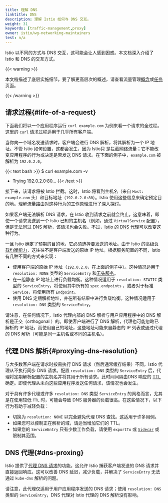 ```yaml
---
title: 理解 DNS
linktitle: DNS
description: 理解 Istio 如何与 DNS 交互。
weight: 31
keywords: [traffic-management,proxy]
owner: istio/wg-networking-maintainers
test: n/a
---
```


Istio 以不同的方式与 DNS 交互，这可能会让人感到困惑。本文档深入介绍了 Istio 和 DNS 的交互方式。

{{< warning >}}

本文档描述了底层实施细节。要了解更高层次的概述，请查看流量管理[概念](/zh/docs/concepts/traffic-management/)或[任务](/zh/docs/tasks/traffic-management/)页面。

{{< /warning >}}

## 请求过程{#life-of-a-request}

下面我们将以一个应用程序运行 `curl example.com` 为例来看一个请求的全过程。这里的 `curl` 请求过程适用于几乎所有客户端。

当你向一个域名发送请求时，客户端会进行 DNS 解析，将其解析为一个 IP 地址。不管 Istio 如何设置，这都会发生，因为 Istio只 是拦截网络流量；它不能改变应用程序的行为或决定是否发送 DNS 请求。在下面的例子中，`example.com` 被解析为 `192.0.2.0`。

{{< text bash >}}
$ curl example.com -v
*   Trying 192.0.2.0:80...
{{< /text >}}

接下来，该请求将被 Istio 拦截。这时，Istio 将看到主机名（来自 `Host: example.com` 头）和目标地址（`192.0.2.0:80`）。Istio 使用这些信息来确定预定目的地。理解流量路由对这种行为的工作原理进行了深入探讨。

如果客户端无法解析 DNS 请求，在 Istio 收到请求之前就会终止。这意味着，即使一个请求发送到一个 Istio 已知的主机名（例如，通过 `VirtualService` 配置），但是无法同过 DNS 解析，该请求也会失败。不过，Istio 的 [DNS 代理](#dns-proxing)可以改变这种行为。

一旦 Istio 确定了预期的目的地，它必须选择要发送的地址。由于 Istio 的高级[负载均衡能力](/zh/docs/concepts/traffic-management/#load-balancing-options)，这往往不是客户端发送的原始 IP 地址。根据服务配置的不同，Istio 有几种不同的方式来实现：

* 使用客户端的原始 IP 地址（`192.0.2.0`，在上面的例子中）。这种情况适用于 `resolution: NONE` 类型的 `ServiceEntry`  和[无头服务](https://kubernetes.io/docs/concepts/services-networking/service/#headless-services)。
* 在一组静态 IP 地址上进行负载均衡。这种情况适用于 `resolution: STATIC` 类型的 `ServiceEntry`，将使用其中所有的 `spec.endpoints` ，或者对于标准 `Service`，将使用所有 `Endpoint`。
* 使用 DNS 定期解析地址，并在所有结果中进行负载均衡。这种情况适用于 `resolution: DNS` 类型的 `ServiceEntry`。

请注意，在任何情况下，Istio 代理内部的 DNS 解析与用户应用程序中的 DNS 解析是正交（orthogonal ）的。即使客户端进行了 DNS 解析，代理也可能忽略已解析的 IP 地址，而使用自己的地址，这些地址可能来自静态的 IP 列表或通过代理的 DNS 解析（可能是同一主机名或不同的主机名）。

## 代理 DNS 解析{#proxying-dns-resolution}

与大多数客户端在请求时按需执行 DNS 请求（然后通常缓存结果）不同，Istio 代理从不执行同步 DNS 请求。配置 `resolution: DNS` 类型的 `ServiceEntry` 后，代理将定期解析配置的主机名并将其用于所有请求。此时间间隔由DNS 响应的 [TTL](https://en.wikipedia.org/wiki/Time_to_live#DNS_records) 确定。即使代理从未向这些应用程序发送任何请求，该情况也会发生。

对于具有许多代理或许多 `resolution: DNS`  类型 `ServiceEntry` 的网格而言，尤其是在使用较低 `TTL` 时，可能会导致 DNS 服务器的负载很高。在这些情况下，以下行为有助于减轻负载：

* 切换为 `resolution: NONE` 以完全避免代理 DNS 查找。这适用于许多用例。
* 如果您可以控制正在解析的域，请适当增加它们的 TTL。
* 如果您的 `ServiceEntry` 只有少数工作负载，请使用 `exportTo` 或 [`Sidecar`](/zh/docs/reference/config/networking/sidecar/) 或限制其范围。

## DNS 代理{#dns-proxing}

Istio 提供了[代理 DNS 请求](/zh/docs/ops/configuration/traffic-management/dns-proxy/)的功能。这允许 Istio 捕获客户端发送的 DNS 请求并直接返回响应。这可以改善 DNS 延迟，减少负载，并解决了 `ServiceEntry` 无法通过 `kube-dns` 解析的问题。

请注意，此代理仅适用于用户应用程序发送的 DNS 请求；使用 `resolution: DNS` 类型的 `ServiceEntry`，DNS 代理对 Istio 代理的 DNS 解析没有影响。
